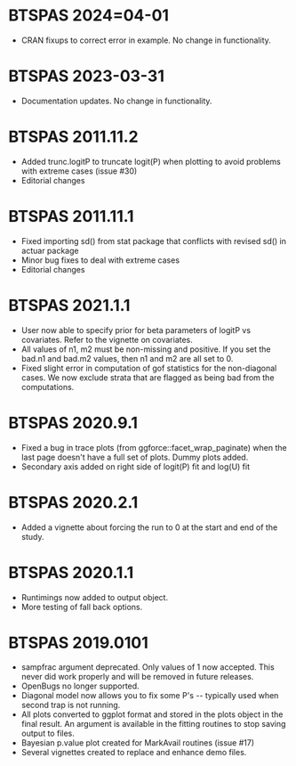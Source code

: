 
# BTSPAS 2024=04-01

* CRAN fixups to correct error in example. No change in functionality.

# BTSPAS 2023-03-31

* Documentation updates. No change in functionality.

# BTSPAS 2011.11.2

* Added trunc.logitP to truncate logit(P) when plotting to avoid problems with extreme cases (issue #30)
* Editorial changes

# BTSPAS 2011.11.1

* Fixed importing sd() from stat package that conflicts with revised sd() in actuar package
* Minor bug fixes to deal with extreme cases
* Editorial changes

# BTSPAS 2021.1.1

* User now able to specify prior for beta parameters of logitP vs covariates.
Refer to the vignette on covariates.
* All values of n1, m2 must be non-missing and positive. If you set the bad.n1
and bad.m2 values, then n1 and m2 are all set to 0.
* Fixed slight error in computation of gof statistics for the non-diagonal cases. We now exclude 
strata that are flagged as being bad from the computations.

# BTSPAS 2020.9.1

* Fixed a bug in trace plots (from ggforce::facet_wrap_paginate) 
when the last page doesn't have a full set of plots. Dummy plots added.
* Secondary axis added on right side of logit(P) fit and log(U) fit
 
# BTSPAS  2020.2.1

* Added a vignette about forcing the run to 0 at the start and end of the study.

# BTSPAS 2020.1.1

* Runtimings now added to output object.
* More testing of fall back options.

# BTSPAS 2019.0101
 
* sampfrac argument deprecated. Only values of 1 now accepted. This never did work properly and will be
removed in future releases.
* OpenBugs no longer supported.
* Diagonal model now allows you to fix some P's -- typically used when second trap is not running.
* All plots converted to ggplot format and stored in the plots object in the final result. An argument is available in the fitting routines to stop saving output to files. 
* Bayesian p.value plot created for MarkAvail routines (issue #17) 
* Several vignettes created to replace and enhance demo files.


